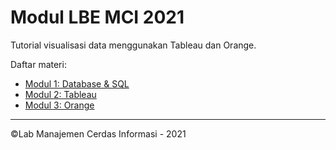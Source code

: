 # Modul LBE MCI 2021

Tutorial visualisasi data menggunakan Tableau dan Orange.

Daftar materi:
- [Modul 1: Database & SQL](https://github.com/Manajemen-Cerdas-Informasi/Modul-LBE-2021/tree/main/modul-sql "Modul 1: Database & SQL")
- [Modul 2: Tableau](https://github.com/Manajemen-Cerdas-Informasi/Modul-LBE-2021/tree/main/modul-tableu "Modul 2: Tableau")
- [Modul 3: Orange](https://github.com/Manajemen-Cerdas-Informasi/Modul-LBE-2021/tree/main/modul-orange "Modul 3: Orange")

- - - - 

©Lab Manajemen Cerdas Informasi - 2021 
